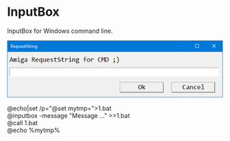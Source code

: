 # InputBox
InputBox for Windows command line.

![bench](https://raw.githubusercontent.com/pedromagician/CMD_InputBox/main/pic/screenshot.png)

@echo|set /p="@set mytmp=">1.bat\
@inputbox -message "Message ..." >>1.bat\
@call 1.bat\
@echo %mytmp%
